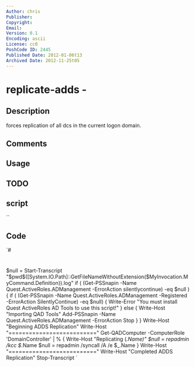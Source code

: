 ```yaml
---
Author: chris
Publisher: 
Copyright: 
Email: 
Version: 0.1
Encoding: ascii
License: cc0
PoshCode ID: 2445
Published Date: 2012-01-06t13
Archived Date: 2012-11-25t05
---
```


# replicate-adds - 

## Description

forces replication of all dcs in the current logon domain.

## Comments



## Usage



## TODO



## script

``

## Code

`#
 #
 $null = Start-Transcript "$pwd\$([System.IO.Path]::GetFileNameWithoutExtension($MyInvocation.MyCommand.Definition)).log"
 if ( (Get-PSSnapin -Name Quest.ActiveRoles.ADManagement -ErrorAction silentlycontinue) -eq $null ) {
 	if ( (Get-PSSnapin -Name Quest.ActiveRoles.ADManagement -Registered -ErrorAction SilentlyContinue) -eq $null) {
 		Write-Error "You must install Quest ActiveRoles AD Tools to use this script!"
 	} else {
 		Write-Host "Importing QAD Tools"
 		Add-PSSnapin -Name Quest.ActiveRoles.ADManagement -ErrorAction Stop
 	}
 }
 Write-Host "Beginning ADDS Replication"
 Write-Host "=========================="
 Get-QADComputer -ComputerRole 'DomainController' | % {
 	Write-Host "Replicating $($_.Name)"
 	$null = repadmin /kcc $_.Name
 	$null = repadmin /syncall /A /e $_.Name
 }
 Write-Host "=========================="
 Write-Host "Completed ADDS Replication"
 Stop-Transcript
`

